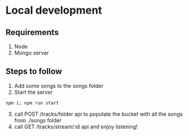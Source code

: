 
# Local development

## Requirements

1. Node
2. Mongo server


## Steps to follow

1. Add some songs to the songs folder
2. Start the server

`npm i; npm run start`

3. call POST /tracks/folder api to populate the bucket with all the songs from ./songs folder
4. call GET /tracks/stream/:id api and enjoy listening!
